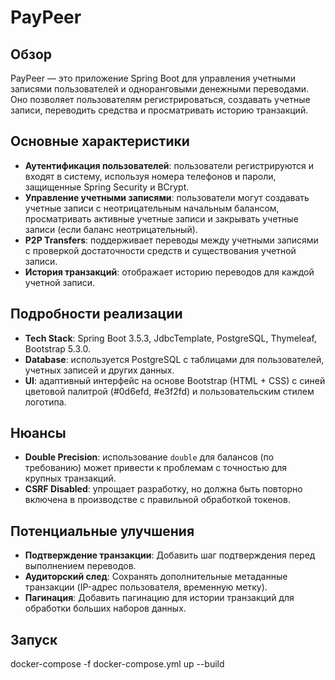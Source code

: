 # PayPeer

## Обзор
PayPeer — это приложение Spring Boot для управления учетными записями пользователей и одноранговыми денежными переводами. Оно позволяет пользователям регистрироваться, создавать учетные записи, переводить средства и просматривать историю транзакций.

## Основные характеристики
- **Аутентификация пользователей**: пользователи регистрируются и входят в систему, используя номера телефонов и пароли, защищенные Spring Security и BCrypt.
- **Управление учетными записями**: пользователи могут создавать учетные записи с неотрицательным начальным балансом, просматривать активные учетные записи и закрывать учетные записи (если баланс неотрицательный).
- **P2P Transfers**: поддерживает переводы между учетными записями с проверкой достаточности средств и существования учетной записи.
- **История транзакций**: отображает историю переводов для каждой учетной записи.

## Подробности реализации
- **Tech Stack**: Spring Boot 3.5.3, JdbcTemplate, PostgreSQL, Thymeleaf, Bootstrap 5.3.0.
- **Database**: используется PostgreSQL с таблицами для пользователей, учетных записей и других данных.
- **UI**: адаптивный интерфейс на основе Bootstrap (HTML + CSS) с синей цветовой палитрой (#0d6efd, #e3f2fd) и пользовательским стилем логотипа.

## Нюансы
- **Double Precision**: использование `double` для балансов (по требованию) может привести к проблемам с точностью для крупных транзакций.
- **CSRF Disabled**: упрощает разработку, но должна быть повторно включена в производстве с правильной обработкой токенов.

## Потенциальные улучшения
- **Подтверждение транзакции**: Добавить шаг подтверждения перед выполнением переводов.
- **Аудиторский след**: Сохранять дополнительные метаданные транзакции (IP-адрес пользователя, временную метку).
- **Пагинация**: Добавить пагинацию для истории транзакций для обработки больших наборов данных.

## Запуск
docker-compose -f docker-compose.yml up --build 
